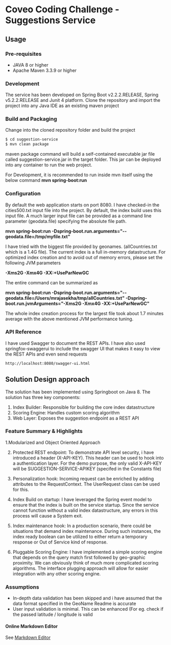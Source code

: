 # Coveo Coding Challenge - Suggestions Service

## Usage
### Pre-requisites
 - JAVA 8 or higher 
 - Apache Maven 3.3.9 or higher
### Development
The service has been developed on Spring Boot v2.2.2.RELEASE, Spring v5.2.2.RELEASE and Junit 4 platform.  Clone the repository and import the project into any Java IDE as an existing maven project
### Build and Packaging
Change into the cloned repository folder and build the project
```sh
$ cd suggestion-service
$ mvn clean package
``` 
maven package command will build a self-contained executable jar file called suggestion-service.jar in the target folder.  This jar can be deployed into any container to run the web project.

For Development, it is recommended to run inside mvn itself using the below command
**mvn spring-boot:run**

### Configuration
By default the web application starts on port 8080.  I have checked-in the cities500.txt input file into the project.  By default, the index build uses this input file.
A much larger input file can be provided as a command line parameter (geodata.file) specifying the absolute file path.   
 
**mvn spring-boot:run -Dspring-boot.run.arguments="--geodata.file=/tmp/myfile.txt"**    

I have tried with the biggest file provided by geonames.  (allCountries.txt which is a 1.4G file).  The current index is a full in-memory datastructure.  For optimized index creation and to avoid out of memory errors, please set the following JVM parameters   

**-Xms2G -Xmx4G  -XX:+UseParNewGC**   

The entire command can be summarized as    

**mvn spring-boot:run -Dspring-boot.run.arguments="--geodata.file=/Users/mrajasekha/tmp/allCountries.txt" -Dspring-boot.run.jvmArguments="-Xms2G -Xmx4G  -XX:+UseParNewGC"**    


The whole index creation process for the largest file took about 1.7 minutes average with the above mentioned JVM performance tuning.

### API Reference
I have used Swagger to document the REST APIs.  I have also used springfox-swaggerui to include
the swagger UI that makes it easy to view the REST APIs and even send requests

```sh
http://localhost:8080/swagger-ui.html
``` 

## Solution Design approach
The solution has been implemented using Springboot on Java 8.  The solution has three key components:
1. Index Builder: Responsible for building the core index datastructure
2. Scoring Engine: Handles custom scoring algorithm
3. Web Layer: Exposes the suggestion endpoint as a REST API


### Feature Summary & Highlights      
1.Modularized and Object Oriented Approach   

2. Protected REST endpoint: To demonstrate API level security, i have introduced a header (X-API-KEY).  This header can be used to hook into a authentication layer. For the demo purpose, the only valid X-API-KEY will be SUGGESTION-SERVICE-APIKEY (specifed in the Constants file)   

3. Personalization hook: Incoming request can be enriched by adding attributes to the RequestContext. The UserRequest class can be used for this.  
4. Index Build on startup:  I have leveraged the Spring event model to ensure that the index is built on the service startup.  Since the service cannot function without a valid index datastructure, any errors in this process will cause a System exit.   
5. Index maintenance hook:  In a production scenario, there could be situations that demand index maintenance.  During such instances, the index ready boolean can be utilized to either return a temporary response or Out of Service kind of response.  
6. Pluggable Scoring Engine:  I have implemented a simple scoring engine that depends on the query match first followed by geo-graphic proximity.  We can obviously think of much more complicated scoring algorithms.  The interface plugging approach will allow for easier integration with any other scoring engine.
### Assumptions
  - In-depth data validation has been skipped and i have assumed that the data format specified in the GeoName Readme is accurate
  - User input validation is minimal.  This can be enhanced (For eg. check if the passed latitude / longitude is valid 
#### Online Markdown Editor
See [Markdown Editor](https://dillinger.io/)
